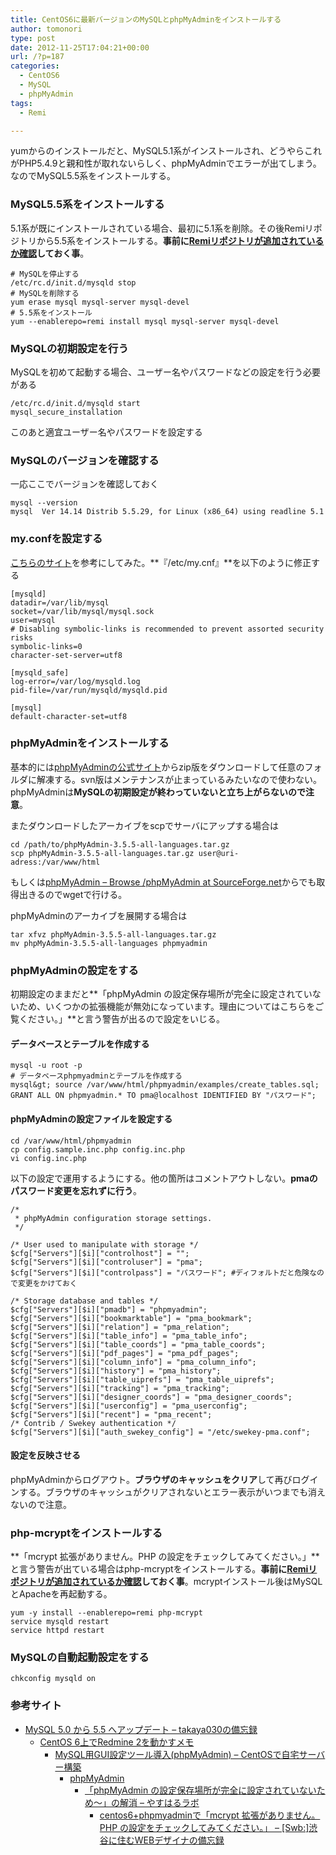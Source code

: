 ```yaml
---
title: CentOS6に最新バージョンのMySQLとphpMyAdminをインストールする
author: tomonori
type: post
date: 2012-11-25T17:04:21+00:00
url: /?p=187
categories:
  - CentOS6
  - MySQL
  - phpMyAdmin
tags:
  - Remi

---
```

yumからのインストールだと、MySQL5.1系がインストールされ、どうやらこれがPHP5.4.9と親和性が取れないらしく、phpMyAdminでエラーが出てしまう。なのでMySQL5.5系をインストールする。

### MySQL5.5系をインストールする

5.1系が既にインストールされている場合、最初に5.1系を削除。その後Remiリポジトリから5.5系をインストールする。**事前に[Remiリポジトリが追加されているか確認][1]しておく事**。

```:bash
# MySQLを停止する
/etc/rc.d/init.d/mysqld stop
# MySQLを削除する
yum erase mysql mysql-server mysql-devel
# 5.5系をインストール
yum --enablerepo=remi install mysql mysql-server mysql-devel
```

### MySQLの初期設定を行う

MySQLを初めて起動する場合、ユーザー名やパスワードなどの設定を行う必要がある

```:bash
/etc/rc.d/init.d/mysqld start
mysql_secure_installation
```

このあと適宜ユーザー名やパスワードを設定する

### MySQLのバージョンを確認する

一応ここでバージョンを確認しておく

```:bash
mysql --version
mysql  Ver 14.14 Distrib 5.5.29, for Linux (x86_64) using readline 5.1
```

### my.confを設定する

[こちらのサイト][2]を参考にしてみた。**『/etc/my.cnf』**を以下のように修正する

```:text
[mysqld]
datadir=/var/lib/mysql
socket=/var/lib/mysql/mysql.sock
user=mysql
# Disabling symbolic-links is recommended to prevent assorted security risks
symbolic-links=0
character-set-server=utf8

[mysqld_safe]
log-error=/var/log/mysqld.log
pid-file=/var/run/mysqld/mysqld.pid

[mysql]
default-character-set=utf8
```

### phpMyAdminをインストールする

基本的には[phpMyAdminの公式サイト][3]からzip版をダウンロードして任意のフォルダに解凍する。svn版はメンテナンスが止まっているみたいなので使わない。phpMyAdminは**MySQLの初期設定が終わっていないと立ち上がらないので注意**。
  
またダウンロードしたアーカイブをscpでサーバにアップする場合は

```:bash
cd /path/to/phpMyAdmin-3.5.5-all-languages.tar.gz
scp phpMyAdmin-3.5.5-all-languages.tar.gz user@uri-adress:/var/www/html
```

もしくは[phpMyAdmin &#8211; Browse /phpMyAdmin at SourceForge.net][4]からでも取得出きるのでwgetで行ける。

phpMyAdminのアーカイブを展開する場合は

```:bash
tar xfvz phpMyAdmin-3.5.5-all-languages.tar.gz 
mv phpMyAdmin-3.5.5-all-languages phpmyadmin
```

### phpMyAdminの設定をする

初期設定のままだと**「phpMyAdmin の設定保存場所が完全に設定されていないため、いくつかの拡張機能が無効になっています。理由についてはこちらをご覧ください。」**と言う警告が出るので設定をいじる。

#### データベースとテーブルを作成する

```:bash
mysql -u root -p
# データベースphpmyadminとテーブルを作成する
mysql&gt; source /var/www/html/phpmyadmin/examples/create_tables.sql; 
GRANT ALL ON phpmyadmin.* TO pma@localhost IDENTIFIED BY "パスワード";
```

#### phpMyAdminの設定ファイルを設定する

```:bash
cd /var/www/html/phpmyadmin
cp config.sample.inc.php config.inc.php
vi config.inc.php
```

以下の設定で運用するようにする。他の箇所はコメントアウトしない。**pmaのパスワード変更を忘れずに行う**。

```:php
/*
 * phpMyAdmin configuration storage settings.
 */

/* User used to manipulate with storage */
$cfg["Servers"][$i]["controlhost"] = "";
$cfg["Servers"][$i]["controluser"] = "pma";
$cfg["Servers"][$i]["controlpass"] = "パスワード"; #ディフォルトだと危険なので変更をかけておく

/* Storage database and tables */
$cfg["Servers"][$i]["pmadb"] = "phpmyadmin";
$cfg["Servers"][$i]["bookmarktable"] = "pma_bookmark";
$cfg["Servers"][$i]["relation"] = "pma_relation";
$cfg["Servers"][$i]["table_info"] = "pma_table_info";
$cfg["Servers"][$i]["table_coords"] = "pma_table_coords";
$cfg["Servers"][$i]["pdf_pages"] = "pma_pdf_pages";
$cfg["Servers"][$i]["column_info"] = "pma_column_info";
$cfg["Servers"][$i]["history"] = "pma_history";
$cfg["Servers"][$i]["table_uiprefs"] = "pma_table_uiprefs";
$cfg["Servers"][$i]["tracking"] = "pma_tracking";
$cfg["Servers"][$i]["designer_coords"] = "pma_designer_coords";
$cfg["Servers"][$i]["userconfig"] = "pma_userconfig";
$cfg["Servers"][$i]["recent"] = "pma_recent";
/* Contrib / Swekey authentication */
$cfg["Servers"][$i]["auth_swekey_config"] = "/etc/swekey-pma.conf";
```

#### 設定を反映させる

phpMyAdminからログアウト。**ブラウザのキャッシュをクリア**して再びログインする。ブラウザのキャッシュがクリアされないとエラー表示がいつまでも消えないので注意。

### php-mcryptをインストールする

**「mcrypt 拡張がありません。PHP の設定をチェックしてみてください。」**と言う警告が出ている場合はphp-mcryptをインストールする。**事前に[Remiリポジトリが追加されているか確認][1]しておく事**。mcryptインストール後はMySQLとApacheを再起動する。

```:bash
yum -y install --enablerepo=remi php-mcrypt
service mysqld restart
service httpd restart
```

### MySQLの自動起動設定をする

```:bash
chkconfig mysqld on
```

### 参考サイト

  * [MySQL 5.0 から 5.5 へアップデート &#8211; takaya030の備忘録][5] 
      * [CentOS 6上でRedmine 2を動かすメモ][2] 
          * [MySQL用GUI設定ツール導入(phpMyAdmin) &#8211; CentOSで自宅サーバー構築][6] 
              * [phpMyAdmin][7] 
                  * [「phpMyAdmin の設定保存場所が完全に設定されていないため～」の解消 &#8211; やすはるラボ][8] 
                      * [centos6+phpmyadminで「mcrypt 拡張がありません。PHP の設定をチェックしてみてください。」 &#8211; [Swb:]渋谷に住むWEBデザイナの備忘録][9] </ul>

 [1]: ./?p=542
 [2]: http://www.02.246.ne.jp/~torutk/swetools/redmine/setupCentOS6.html#SEC19
 [3]: http://www.phpmyadmin.net
 [4]: http://sourceforge.net/projects/phpmyadmin/files/phpMyAdmin/
 [5]: http://d.hatena.ne.jp/takaya030/20120630/1341072325
 [6]: http://centossrv.com/phpmyadmin.shtml
 [7]: http://www.phpmyadmin.ne
 [8]: http://d.hatena.ne.jp/yasuhallabo/20111204/1323015635
 [9]: http://d.hatena.ne.jp/susan-style/20110929/1317289484
